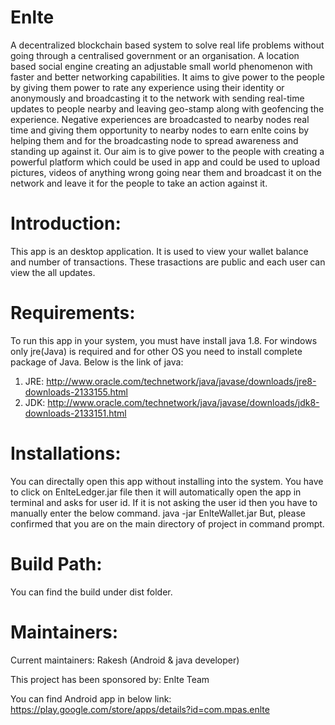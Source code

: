 # Enlte
A decentralized blockchain based system to solve real life problems without going through a centralised government or an organisation. A location based social engine creating an adjustable small world phenomenon with faster and better networking capabilities. It aims to  give power to the people by giving them power to rate any experience using their identity or anonymously and broadcasting it to the network with sending real-time updates to people nearby and leaving geo-stamp along with geofencing the experience. Negative experiences are broadcasted to nearby nodes real time and giving them opportunity to nearby nodes to earn enlte coins by helping them and for the broadcasting node to spread awareness and standing up against it. 
Our aim is to give power to the people with creating a powerful platform which could be used in app and could be used to upload pictures, videos of anything wrong going near them and broadcast it on the network and leave it for the people to take an action against it. 

# Introduction: 
This app is an desktop application. It is used to view your wallet balance and number of transactions. These trasactions are public and each user can view the all updates.

# Requirements:
To run this app in your system, you must have install java 1.8. For windows only jre(Java) is required and for other OS you need to install complete package of Java. Below is the link of java:
1. JRE: http://www.oracle.com/technetwork/java/javase/downloads/jre8-downloads-2133155.html
2. JDK: http://www.oracle.com/technetwork/java/javase/downloads/jdk8-downloads-2133151.html

# Installations:
You can directally open this app without installing into the system. You have to click on EnlteLedger.jar file then it will automatically open the app in terminal and asks for user id. If it is not asking the user id then you have to manually enter the below command.
java -jar EnlteWallet.jar
But, please confirmed that you are on the main directory of project in command prompt.

# Build Path: 
You can find the build under dist folder.

# Maintainers:

Current maintainers: Rakesh (Android & java developer)

This project has been sponsored by: Enlte Team

You can find Android app in below link: https://play.google.com/store/apps/details?id=com.mpas.enlte
